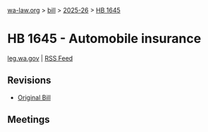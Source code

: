 [wa-law.org](/) > [bill](/bill/) > [2025-26](/bill/2025-26/) > [HB 1645](/bill/2025-26/hb/1645/)

# HB 1645 - Automobile insurance
[leg.wa.gov](https://app.leg.wa.gov/billsummary?BillNumber=1645&Year=2025&Initiative=false) | [RSS Feed](./rss.xml)

## Revisions
* [Original Bill](1/)

## Meetings